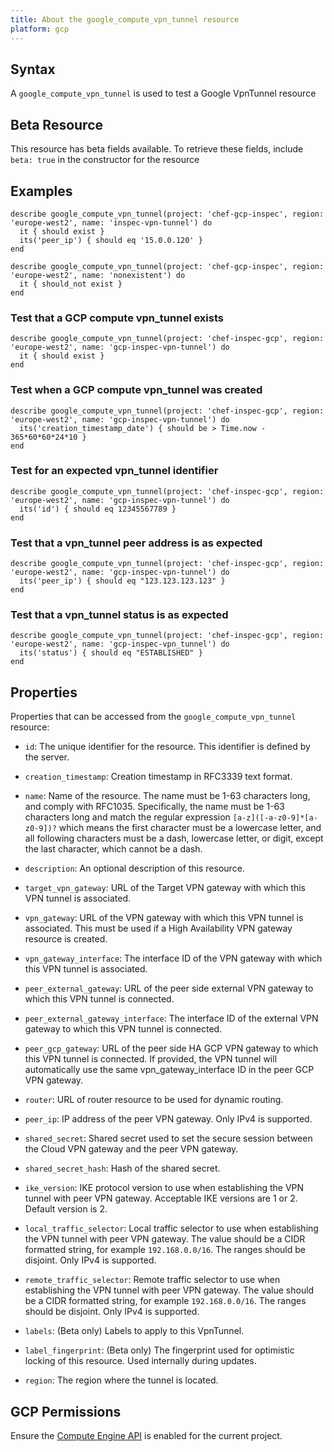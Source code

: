 ```yaml
---
title: About the google_compute_vpn_tunnel resource
platform: gcp
---
```


## Syntax
A `google_compute_vpn_tunnel` is used to test a Google VpnTunnel resource


## Beta Resource
This resource has beta fields available. To retrieve these fields, include `beta: true` in the constructor for the resource

## Examples
```
describe google_compute_vpn_tunnel(project: 'chef-gcp-inspec', region: 'europe-west2', name: 'inspec-vpn-tunnel') do
  it { should exist }
  its('peer_ip') { should eq '15.0.0.120' }
end

describe google_compute_vpn_tunnel(project: 'chef-gcp-inspec', region: 'europe-west2', name: 'nonexistent') do
  it { should_not exist }
end
```

### Test that a GCP compute vpn_tunnel exists

    describe google_compute_vpn_tunnel(project: 'chef-inspec-gcp', region: 'europe-west2', name: 'gcp-inspec-vpn-tunnel') do
      it { should exist }
    end

### Test when a GCP compute vpn_tunnel was created

    describe google_compute_vpn_tunnel(project: 'chef-inspec-gcp', region: 'europe-west2', name: 'gcp-inspec-vpn-tunnel') do
      its('creation_timestamp_date') { should be > Time.now - 365*60*60*24*10 }
    end

### Test for an expected vpn_tunnel identifier 

    describe google_compute_vpn_tunnel(project: 'chef-inspec-gcp', region: 'europe-west2', name: 'gcp-inspec-vpn-tunnel') do
      its('id') { should eq 12345567789 }
    end    

### Test that a vpn_tunnel peer address is as expected

    describe google_compute_vpn_tunnel(project: 'chef-inspec-gcp', region: 'europe-west2', name: 'gcp-inspec-vpn-tunnel') do
      its('peer_ip') { should eq "123.123.123.123" }
    end  

### Test that a vpn_tunnel status is as expected

    describe google_compute_vpn_tunnel(project: 'chef-inspec-gcp', region: 'europe-west2', name: 'gcp-inspec-vpn_tunnel') do
      its('status') { should eq "ESTABLISHED" }
    end 

## Properties
Properties that can be accessed from the `google_compute_vpn_tunnel` resource:


  * `id`: The unique identifier for the resource. This identifier is defined by the server.

  * `creation_timestamp`: Creation timestamp in RFC3339 text format.

  * `name`: Name of the resource. The name must be 1-63 characters long, and comply with RFC1035. Specifically, the name must be 1-63 characters long and match the regular expression `[a-z]([-a-z0-9]*[a-z0-9])?` which means the first character must be a lowercase letter, and all following characters must be a dash, lowercase letter, or digit, except the last character, which cannot be a dash.

  * `description`: An optional description of this resource.

  * `target_vpn_gateway`: URL of the Target VPN gateway with which this VPN tunnel is associated.

  * `vpn_gateway`: URL of the VPN gateway with which this VPN tunnel is associated. This must be used if a High Availability VPN gateway resource is created.

  * `vpn_gateway_interface`: The interface ID of the VPN gateway with which this VPN tunnel is associated.

  * `peer_external_gateway`: URL of the peer side external VPN gateway to which this VPN tunnel is connected.

  * `peer_external_gateway_interface`: The interface ID of the external VPN gateway to which this VPN tunnel is connected.

  * `peer_gcp_gateway`: URL of the peer side HA GCP VPN gateway to which this VPN tunnel is connected. If provided, the VPN tunnel will automatically use the same vpn_gateway_interface ID in the peer GCP VPN gateway.

  * `router`: URL of router resource to be used for dynamic routing.

  * `peer_ip`: IP address of the peer VPN gateway. Only IPv4 is supported.

  * `shared_secret`: Shared secret used to set the secure session between the Cloud VPN gateway and the peer VPN gateway.

  * `shared_secret_hash`: Hash of the shared secret.

  * `ike_version`: IKE protocol version to use when establishing the VPN tunnel with peer VPN gateway. Acceptable IKE versions are 1 or 2. Default version is 2.

  * `local_traffic_selector`: Local traffic selector to use when establishing the VPN tunnel with peer VPN gateway. The value should be a CIDR formatted string, for example `192.168.0.0/16`. The ranges should be disjoint. Only IPv4 is supported.

  * `remote_traffic_selector`: Remote traffic selector to use when establishing the VPN tunnel with peer VPN gateway. The value should be a CIDR formatted string, for example `192.168.0.0/16`. The ranges should be disjoint. Only IPv4 is supported.

  * `labels`: (Beta only) Labels to apply to this VpnTunnel.

  * `label_fingerprint`: (Beta only) The fingerprint used for optimistic locking of this resource.  Used internally during updates.

  * `region`: The region where the tunnel is located.


## GCP Permissions

Ensure the [Compute Engine API](https://console.cloud.google.com/apis/library/compute.googleapis.com/) is enabled for the current project.

